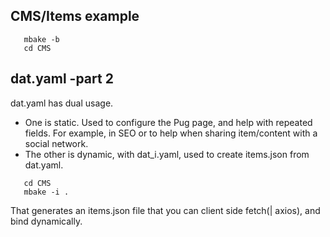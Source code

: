 
## CMS/Items example


```
   mbake -b
   cd CMS
```

## dat.yaml  -part 2

dat.yaml has dual usage.

- One is static. Used to configure the Pug page, and help with repeated fields. For example, in SEO or to help when sharing item/content with a social network.
- The other is dynamic, with dat_i.yaml, used to create items.json from dat.yaml.

```
   cd CMS
   mbake -i .
```
That generates an items.json file that you can client side fetch(| axios), and bind dynamically.


